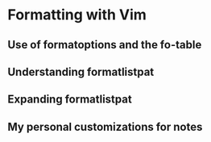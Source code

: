 Formatting with Vim
===================

Use of formatoptions and the fo-table
-------------------------------------

Understanding formatlistpat
---------------------------

Expanding formatlistpat
-----------------------

My personal customizations for notes
------------------------------------

